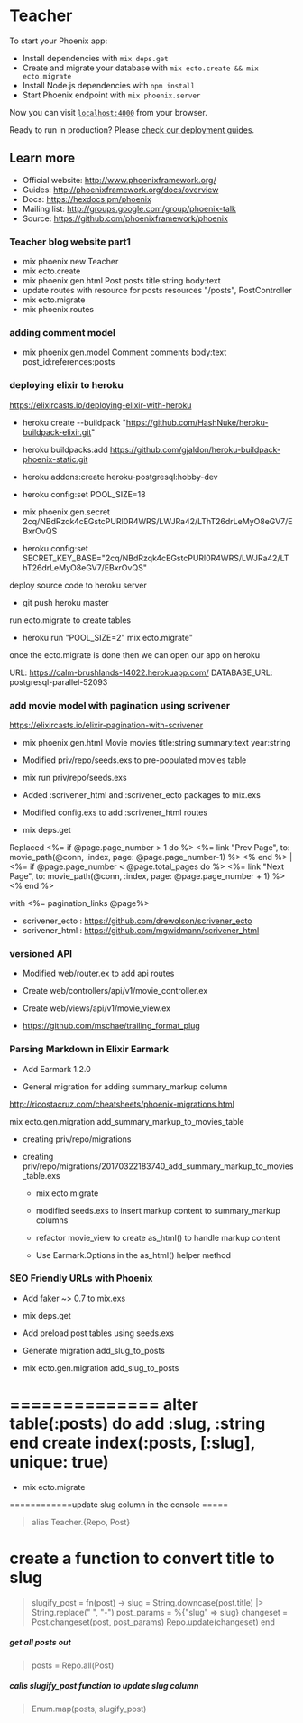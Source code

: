 # Teacher

To start your Phoenix app:

  * Install dependencies with `mix deps.get`
  * Create and migrate your database with `mix ecto.create && mix ecto.migrate`
  * Install Node.js dependencies with `npm install`
  * Start Phoenix endpoint with `mix phoenix.server`

Now you can visit [`localhost:4000`](http://localhost:4000) from your browser.

Ready to run in production? Please [check our deployment guides](http://www.phoenixframework.org/docs/deployment).

## Learn more

  * Official website: http://www.phoenixframework.org/
  * Guides: http://phoenixframework.org/docs/overview
  * Docs: https://hexdocs.pm/phoenix
  * Mailing list: http://groups.google.com/group/phoenix-talk
  * Source: https://github.com/phoenixframework/phoenix

### Teacher blog website part1
  * mix phoenix.new Teacher
  * mix ecto.create
  * mix phoenix.gen.html Post posts title:string body:text
  * update routes with resource for posts
  resources "/posts", PostController
  * mix ecto.migrate
  * mix phoenix.routes

### adding comment model

  * mix phoenix.gen.model Comment comments body:text post_id:references:posts

### deploying elixir to heroku

https://elixircasts.io/deploying-elixir-with-heroku

  * heroku create --buildpack "https://github.com/HashNuke/heroku-buildpack-elixir.git"
  * heroku buildpacks:add https://github.com/gjaldon/heroku-buildpack-phoenix-static.git
  * heroku addons:create heroku-postgresql:hobby-dev
  * heroku config:set POOL_SIZE=18
  * mix phoenix.gen.secret
  2cq/NBdRzqk4cEGstcPURl0R4WRS/LWJRa42/LThT26drLeMyO8eGV7/EBxrOvQS

  * heroku config:set SECRET_KEY_BASE="2cq/NBdRzqk4cEGstcPURl0R4WRS/LWJRa42/LThT26drLeMyO8eGV7/EBxrOvQS"

deploy source code to heroku server
  * git push heroku master

run ecto.migrate to create tables
  * heroku run "POOL_SIZE=2" mix ecto.migrate"

once the ecto.migrate is done then we can open our app on heroku

URL: https://calm-brushlands-14022.herokuapp.com/
DATABASE_URL: postgresql-parallel-52093


### add movie model with pagination using scrivener
https://elixircasts.io/elixir-pagination-with-scrivener

  * mix phoenix.gen.html Movie movies title:string summary:text year:string

  * Modified priv/repo/seeds.exs to pre-populated movies table

  * mix run priv/repo/seeds.exs

  * Added :scrivener_html and :scrivener_ecto packages to mix.exs

  * Modified config.exs to add :scrivener_html routes

  * mix deps.get

  Replaced
  <%= if @page.page_number > 1 do %>
    <%= link "Prev Page", to: movie_path(@conn, :index, page: @page.page_number-1) %>
  <% end %>
  |
  <%= if @page.page_number < @page.total_pages do %>
    <%= link "Next Page", to: movie_path(@conn, :index, page: @page.page_number + 1) %>
  <% end %>

 with
 <%= pagination_links @page%>

* scrivener_ecto : https://github.com/drewolson/scrivener_ecto
* scrivener_html : https://github.com/mgwidmann/scrivener_html

### versioned API

  * Modified web/router.ex to add api routes

  * Create web/controllers/api/v1/movie_controller.ex

  * Create web/views/api/v1/movie_view.ex

  * https://github.com/mschae/trailing_format_plug

### Parsing Markdown in Elixir Earmark

  * Add Earmark 1.2.0

  * General migration for adding summary_markup column

  http://ricostacruz.com/cheatsheets/phoenix-migrations.html

  mix ecto.gen.migration add_summary_markup_to_movies_table
  * creating priv/repo/migrations
* creating priv/repo/migrations/20170322183740_add_summary_markup_to_movies_table.exs

  * mix ecto.migrate

  * modified seeds.exs to insert markup content to summary_markup columns

  * refactor movie_view to create as_html() to handle markup content

  * Use Earmark.Options in the as_html() helper method

### SEO Friendly URLs with Phoenix

  * Add faker ~> 0.7 to mix.exs

  * mix deps.get

  * Add preload post tables using seeds.exs

  * Generate migration add_slug_to_posts

  * mix ecto.gen.migration add_slug_to_posts

  ==============
  alter table(:posts) do
    add :slug, :string
  end
  create index(:posts, [:slug], unique: true)
  ==============

  * mix ecto.migrate

  ============update slug column in the console =====

  > alias Teacher.{Repo, Post}
  # create a function to convert title to slug
  >slugify_post = fn(post) ->
  > slug = String.downcase(post.title) |> String.replace(" ", "-")
  > post_params = %{"slug" => slug}
  > changeset = Post.changeset(post, post_params)
  > Repo.update(changeset)
  >end

  ##### get all posts out
  > posts = Repo.all(Post)

  ##### calls slugify_post function to update slug column
  > Enum.map(posts, slugify_post)
  
